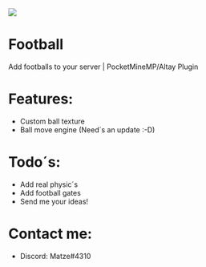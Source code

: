 <img src="https://github.com/Matze997/Football/blob/master/football.png"/>

# Football
Add footballs to your server | PocketMineMP/Altay Plugin





# **Features:**
 - Custom ball texture
 - Ball move engine (Need´s an update :-D)
 
 
 
 # **Todo´s:**
 - Add real physic´s
 - Add football gates
 - Send me your ideas!
 
 
 
 # **Contact me:**
 - Discord: Matze#4310
